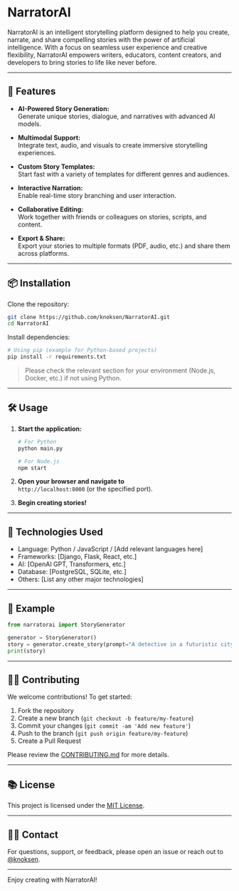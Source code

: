 # NarratorAI

NarratorAI is an intelligent storytelling platform designed to help you create, narrate, and share compelling stories with the power of artificial intelligence. With a focus on seamless user experience and creative flexibility, NarratorAI empowers writers, educators, content creators, and developers to bring stories to life like never before.

---

## 🚀 Features

- **AI-Powered Story Generation:**  
  Generate unique stories, dialogue, and narratives with advanced AI models.

- **Multimodal Support:**  
  Integrate text, audio, and visuals to create immersive storytelling experiences.

- **Custom Story Templates:**  
  Start fast with a variety of templates for different genres and audiences.

- **Interactive Narration:**  
  Enable real-time story branching and user interaction.

- **Collaborative Editing:**  
  Work together with friends or colleagues on stories, scripts, and content.

- **Export & Share:**  
  Export your stories to multiple formats (PDF, audio, etc.) and share them across platforms.

---

## 📦 Installation

Clone the repository:

```bash
git clone https://github.com/knoksen/NarratorAI.git
cd NarratorAI
```

Install dependencies:

```bash
# Using pip (example for Python-based projects)
pip install -r requirements.txt
```

> Please check the relevant section for your environment (Node.js, Docker, etc.) if not using Python.

---

## 🛠️ Usage

1. **Start the application:**

   ```bash
   # For Python
   python main.py

   # For Node.js
   npm start
   ```

2. **Open your browser and navigate to**  
   `http://localhost:8000` (or the specified port).

3. **Begin creating stories!**

---

## 🤖 Technologies Used

- Language: Python / JavaScript / [Add relevant languages here]
- Frameworks: [Django, Flask, React, etc.]
- AI: [OpenAI GPT, Transformers, etc.]
- Database: [PostgreSQL, SQLite, etc.]
- Others: [List any other major technologies]

---

## 📄 Example

```python
from narratorai import StoryGenerator

generator = StoryGenerator()
story = generator.create_story(prompt="A detective in a futuristic city")
print(story)
```

---

## 🧑‍💻 Contributing

We welcome contributions! To get started:

1. Fork the repository
2. Create a new branch (`git checkout -b feature/my-feature`)
3. Commit your changes (`git commit -am 'Add new feature'`)
4. Push to the branch (`git push origin feature/my-feature`)
5. Create a Pull Request

Please review the [CONTRIBUTING.md](CONTRIBUTING.md) for more details.

---

## 📚 License

This project is licensed under the [MIT License](LICENSE).

---

## 🙋‍♂️ Contact

For questions, support, or feedback, please open an issue or reach out to [@knoksen](https://github.com/knoksen).

---

Enjoy creating with NarratorAI!